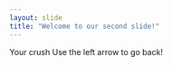 ```yaml
---
layout: slide
title: "Welcome to our second slide!"
---
```

Your crush
Use the left arrow to go back!

